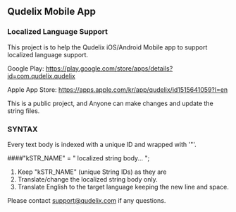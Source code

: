 ## Qudelix Mobile App
### Localized Language Support

This project is to help the Qudelix iOS/Android Mobile app to support localized language support.

Google Play:
<https://play.google.com/store/apps/details?id=com.qudelix.qudelix>     

Apple App Store:
<https://apps.apple.com/kr/app/qudelix/id1515641059?l=en>  

This is a public project, and Anyone can make changes and update the string files. 

### SYNTAX
Every text body is indexed with a unique ID and wrapped with '"'.

####"kSTR_NAME" = " localized string body... ";

1. Keep "kSTR_NAME" (unique String IDs) as they are 
2. Translate/change the localized string body only.
3. Translate English to the target language keeping the new line and space.


Please contact support@qudelix.com if any questions.
